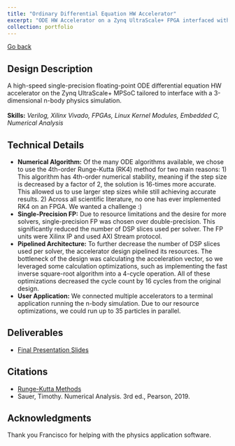 ```yaml
---
title: "Ordinary Differential Equation HW Accelerator"
excerpt: "ODE HW Accelerator on a Zynq UltraScale+ FPGA interfaced with physics application.<br/><img src='/images/ode_accelerator_vivado.png' width='500'>"
collection: portfolio
---
```


[Go back](../)

Design Description
------
A high-speed single-precision floating-point ODE differential equation HW accelerator on the Zynq UltraScale+ MPSoC tailored to interface with a 3-dimensional n-body physics simulation.<br><br>
**Skills:** _Verilog, Xilinx Vivado, FPGAs, Linux Kernel Modules, Embedded C, Numerical Analysis_

Technical Details
------
- **Numerical Algorithm:** Of the many ODE algorithms available, we chose to use the 4th-order Runge-Kutta (RK4) method for two main reasons: 1) This algorithm has 4th-order numerical stability, meaning if the step size is decreased by a factor of 2, the solution is 16-times more accurate. This allowed us to use larger step sizes while still achieving accurate results. 2) Across all scientific literature, no one has ever implemented RK4 on an FPGA. We wanted a challenge :)
- **Single-Precision FP:** Due to resource limitations and the desire for more solvers, single-precision FP was chosen over double-precision. This significantly reduced the number of DSP slices used per solver. The FP units were Xilinx IP and used AXI Stream protocol.
- **Pipelined Architecture:** To further decrease the number of DSP slices used per solver, the accelerator design pipelined its resources. The bottleneck of the design was calculating the acceleration vector, so we leveraged some calculation optimizations, such as implementing the fast inverse square-root algorithm into a 4-cycle operation. All of these optimizations decreased the cycle count by 16 cycles from the original design.
- **User Application:** We connected multiple accelerators to a terminal application running the n-body simulation. Due to our resource optimizations, we could run up to 35 particles in parallel.

Deliverables
------
- [Final Presentation Slides](../../files/ode_accelerator_slides.pptx)

Citations
------
- [Runge-Kutta Methods](https://en.wikipedia.org/wiki/Runge%E2%80%93Kutta_methods)
- Sauer, Timothy. Numerical Analysis. 3rd ed., Pearson, 2019.

Acknowledgments
------
Thank you Francisco for helping with the physics application software.

